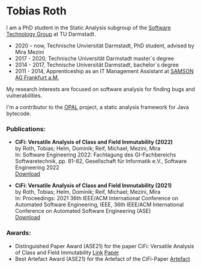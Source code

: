 # Tobias Roth

I am a PhD student in the Static Analysis subgroup of the [Software Technology Group][1] at TU Darmstadt.

* 2020 – now, Technische Unviersität Darmstadt, PhD student, advised by Mira Mezini
* 2017 - 2020, Technische Universität Darmstadt master´s degree
* 2014 - 2017, Technische Universität Darmstadt, bachelor´s degree
* 2011 - 2014, Apprenticeship as an IT Management Assistant at [SAMSON AG Frankfurt a.M.][3]

My research interests are focused on software analysis for finding bugs and vulnerabilities.


I'm a contributor to the [OPAL][2] project, a static analysis framework for Java bytecode.

### Publications:
* **CiFi: Versatile Analysis of Class and Field Immutability (2022)**   
by Roth, Tobias; Helm, Dominik; Reif, Michael; Mezini, Mira     
In: Software Engineering 2022: Fachtagung des GI-Fachbereichs Softwaretechnik, pp. 81-82, Gesellschaft für Informatik e.V., Software Engineering 2022       
[Download][4]  

* **CiFi: Versatile Analysis of Class and Field Immutability (2021)**   
by Roth, Tobias; Helm, Dominik; Reif, Michael; Mezini, Mira    
In: Proceedings: 2021 36th IEEE/ACM International Conference on Automated Software Engineering, IEEE, 36th IEEE/ACM International Conference on Automated Software Engineering (ASE)   
[Download][5] 

### Awards:
* Distinguished Paper Award (ASE21) for the paper CiFi: Versatile Analysis of Class and Field Immutability [Link][6] [Paper][4]
* Best Artefact Award (ASE21) for the Artefact of the CiFi-Paper [Artefact][7]

[1]: http://www.stg.tu-darmstadt.de/
[2]: http://www.samsongroup.com/de/
[3]: http://www.opal-project.de/
[4]: https://dl.gi.de/handle/20.500.12116/37980
[5]: https://ieeexplore.ieee.org/document/9678903
[6]: https://conf.researchr.org/details/ase-2021/ase-2021-papers/4/CiFi-Versatile-Analysis-of-Class-and-Field-Immutability
[7]: https://doi.org/10.5281/zenodo.5227231
